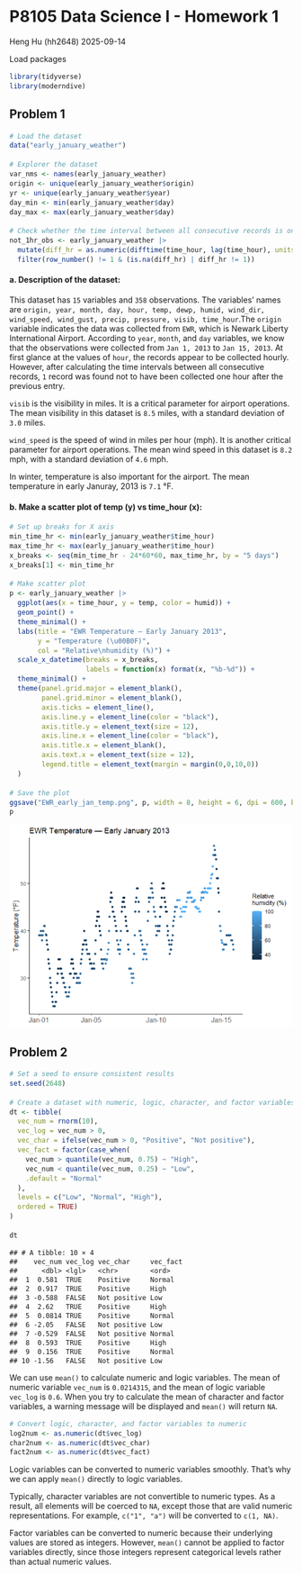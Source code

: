 P8105 Data Science I - Homework 1
================
Heng Hu (hh2648)
2025-09-14

Load packages

``` r
library(tidyverse)
library(moderndive)
```

## Problem 1

``` r
# Load the dataset
data("early_january_weather")

# Explorer the dataset
var_nms <- names(early_january_weather)
origin <- unique(early_january_weather$origin)
yr <- unique(early_january_weather$year)
day_min <- min(early_january_weather$day)
day_max <- max(early_january_weather$day)

# Check whether the time interval between all consecutive records is one hour
not_1hr_obs <- early_january_weather |> 
  mutate(diff_hr = as.numeric(difftime(time_hour, lag(time_hour), units = "hours"))) |> 
  filter(row_number() != 1 & (is.na(diff_hr) | diff_hr != 1))
```

#### a. Description of the dataset:

This dataset has `15` variables and `358` observations. The variables’
names are
`origin, year, month, day, hour, temp, dewp, humid, wind_dir, wind_speed, wind_gust, precip, pressure, visib, time_hour`.The
`origin` variable indicates the data was collected from `EWR`, which is
Newark Liberty International Airport. According to `year`, `month`, and
`day` variables, we know that the observations were collected from
`Jan 1, 2013` to `Jan 15, 2013`. At first glance at the values of
`hour`, the records appear to be collected hourly. However, after
calculating the time intervals between all consecutive records, `1`
record was found not to have been collected one hour after the previous
entry.

`visib` is the visibility in miles. It is a critical parameter for
airport operations. The mean visibility in this dataset is `8.5` miles,
with a standard deviation of `3.0` miles.

`wind_speed` is the speed of wind in miles per hour (mph). It is another
critical parameter for airport operations. The mean wind speed in this
dataset is `8.2` mph, with a standard deviation of `4.6` mph.

In winter, temperature is also important for the airport. The mean
temperature in early Januray, 2013 is `7.1` °F.

#### b. Make a scatter plot of temp (y) vs time_hour (x):

``` r
# Set up breaks for X axis
min_time_hr <- min(early_january_weather$time_hour)
max_time_hr <- max(early_january_weather$time_hour)
x_breaks <- seq(min_time_hr - 24*60*60, max_time_hr, by = "5 days")
x_breaks[1] <- min_time_hr

# Make scatter plot
p <- early_january_weather |> 
  ggplot(aes(x = time_hour, y = temp, color = humid)) +
  geom_point() +
  theme_minimal() +
  labs(title = "EWR Temperature — Early January 2013",
       y = "Temperature (\u00B0F)",
       col = "Relative\nhumidity (%)") +
  scale_x_datetime(breaks = x_breaks,
                   labels = function(x) format(x, "%b-%d")) +
  theme_minimal() +
  theme(panel.grid.major = element_blank(),
        panel.grid.minor = element_blank(), 
        axis.ticks = element_line(),
        axis.line.y = element_line(color = "black"),
        axis.title.y = element_text(size = 12),
        axis.line.x = element_line(color = "black"),
        axis.title.x = element_blank(),
        axis.text.x = element_text(size = 12),
        legend.title = element_text(margin = margin(0,0,10,0))
  )

# Save the plot
ggsave("EWR_early_jan_temp.png", p, width = 8, height = 6, dpi = 600, bg = "white")
p
```

![](p8105_hw1_hh2648_files/figure-gfm/unnamed-chunk-3-1.png)<!-- -->

## Problem 2

``` r
# Set a seed to ensure consistent results
set.seed(2648)

# Create a dataset with numeric, logic, character, and factor variables
dt <- tibble(
  vec_num = rnorm(10),
  vec_log = vec_num > 0,
  vec_char = ifelse(vec_num > 0, "Positive", "Not positive"),
  vec_fact = factor(case_when(
    vec_num > quantile(vec_num, 0.75) ~ "High",
    vec_num < quantile(vec_num, 0.25) ~ "Low",
    .default = "Normal"
  ),
  levels = c("Low", "Normal", "High"),
  ordered = TRUE)
)

dt
```

    ## # A tibble: 10 × 4
    ##    vec_num vec_log vec_char     vec_fact
    ##      <dbl> <lgl>   <chr>        <ord>   
    ##  1  0.581  TRUE    Positive     Normal  
    ##  2  0.917  TRUE    Positive     High    
    ##  3 -0.588  FALSE   Not positive Low     
    ##  4  2.62   TRUE    Positive     High    
    ##  5  0.0814 TRUE    Positive     Normal  
    ##  6 -2.05   FALSE   Not positive Low     
    ##  7 -0.529  FALSE   Not positive Normal  
    ##  8  0.593  TRUE    Positive     High    
    ##  9  0.156  TRUE    Positive     Normal  
    ## 10 -1.56   FALSE   Not positive Low

We can use `mean()` to calculate numeric and logic variables. The mean
of numeric variable `vec_num` is `0.0214315`, and the mean of logic
variable `vec_log` is `0.6`. When you try to calculate the mean of
character and factor variables, a warning message will be displayed and
`mean()` will return `NA`.

``` r
# Convert logic, character, and factor variables to numeric
log2num <- as.numeric(dt$vec_log)
char2num <- as.numeric(dt$vec_char)
fact2num <- as.numeric(dt$vec_fact)
```

Logic variables can be converted to numeric variables smoothly. That’s
why we can apply `mean()` directly to logic variables.

Typically, character variables are not convertible to numeric types. As
a result, all elements will be coerced to `NA`, except those that are
valid numeric representations. For example, `c("1", "a")` will be
converted to `c(1, NA)`.

Factor variables can be converted to numeric because their underlying
values are stored as integers. However, `mean()` cannot be applied to
factor variables directly, since those integers represent categorical
levels rather than actual numeric values.
